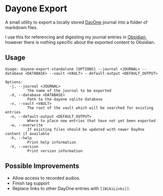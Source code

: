 # Dayone Export

A small utility to export a locally stored [DayOne](https://dayoneapp.com) journal into a folder of markdown files.

I use this for referencing and digesting my journal entries in [Obsidian](https://obsidian.md), however there is nothing
specific about the exported content to Obsidian.

## Usage

```
Usage: dayone-export-standalone [OPTIONS] --journal <JOURNAL> --database <DATABASE> --vault <VAULT> --default-output <DEFAULT_OUTPUT>

Options:
  -j, --journal <JOURNAL>
          The name of the journal to be exported
  -d, --database <DATABASE>
          Path to the dayone sqlite database
  -v, --vault <VAULT>
          The root of the vault which will be searched for existing entries
  -o, --default-output <DEFAULT_OUTPUT>
          Where to place new entries that have not yet been exported
  -w, --overwrite
          If existing files should be updated with newer DayOne content if available
  -h, --help
          Print help information
  -V, --version
          Print version information
```

## Possible Improvements

- Allow access to recorded audios.
- Finish tag support
- Replace links to other DayOne entries with `[[WikiLinks]]`.
